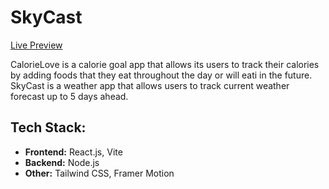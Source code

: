 # SkyCast

[Live Preview](https://sky-cast-tan.vercel.app/)

CalorieLove is a calorie goal app that allows its users to track their calories by adding foods that they eat throughout the day or will eati in the future.
SkyCast is a weather app that allows users to track current weather forecast up to 5 days ahead.

## Tech Stack:

- **Frontend:** React.js, Vite
- **Backend:** Node.js
- **Other:** Tailwind CSS, Framer Motion
